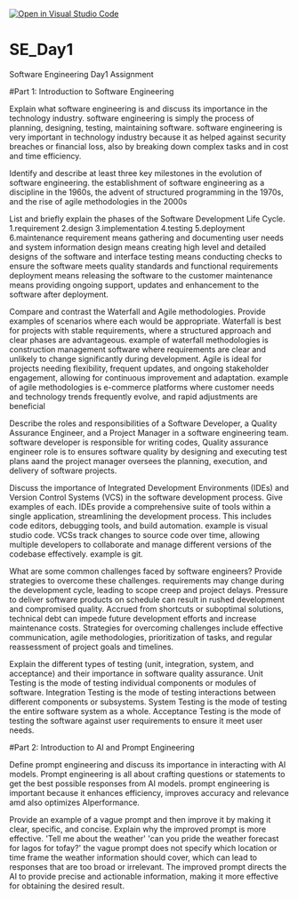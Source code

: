 [![Open in Visual Studio Code](https://classroom.github.com/assets/open-in-vscode-2e0aaae1b6195c2367325f4f02e2d04e9abb55f0b24a779b69b11b9e10269abc.svg)](https://classroom.github.com/online_ide?assignment_repo_id=15569162&assignment_repo_type=AssignmentRepo)
# SE_Day1
Software Engineering Day1 Assignment

#Part 1: Introduction to Software Engineering

Explain what software engineering is and discuss its importance in the technology industry.
software engineering is simply the process of planning, designing, testing, maintaining software.
software engineering is very important in technology industry because it as helped against security breaches or financial loss, also by breaking down complex tasks and in cost and time efficiency.

Identify and describe at least three key milestones in the evolution of software engineering.
the establishment of software engineering as a discipline in the 1960s, the advent of structured programming in the 1970s, and the rise of agile methodologies in the 2000s

List and briefly explain the phases of the Software Development Life Cycle.
1.requirement
2.design
3.implementation
4.testing
5.deployment
6.maintenance
requirement means gathering and documenting user needs and system information
design means creating high level and detailed designs of the software and interface
testing means conducting checks to ensure the software meets quality standards and functional requirements
deployment means releasing the software to the customer
maintenance means providing ongoing support, updates and enhancement to the software after deployment.

Compare and contrast the Waterfall and Agile methodologies. Provide examples of scenarios where each would be appropriate.
Waterfall is best for projects with stable requirements, where a structured approach and clear phases are advantageous. example of waterfall methodologies is construction management software where requirements are clear and unlikely to change significantly during development.
Agile is ideal for projects needing flexibility, frequent updates, and ongoing stakeholder engagement, allowing for continuous improvement and adaptation. example  of agile methodologies is e-commerce platforms where customer needs and technology trends frequently evolve, and rapid adjustments are beneficial

Describe the roles and responsibilities of a Software Developer, a Quality Assurance Engineer, and a Project Manager in a software engineering team.
software developer is responsible for writing codes, Quality assurance engineer role is to ensures software quality by designing and executing test plans aand the project manager oversees the planning, execution, and delivery of software projects.

Discuss the importance of Integrated Development Environments (IDEs) and Version Control Systems (VCS) in the software development process. Give examples of each.
IDEs provide a comprehensive suite of tools within a single application, streamlining the development process. This includes code editors, debugging tools, and build automation. example is visual studio code.
VCSs track changes to source code over time, allowing multiple developers to collaborate and manage different versions of the codebase effectively. example is git.

What are some common challenges faced by software engineers? Provide strategies to overcome these challenges.
requirements may change during the development cycle, leading to scope creep and project delays.
Pressure to deliver software products on schedule can result in rushed development and compromised quality.
Accrued from shortcuts or suboptimal solutions, technical debt can impede future development efforts and increase maintenance costs.
Strategies for overcoming challenges include effective communication, agile methodologies, prioritization of tasks, and regular reassessment of project goals and timelines.

Explain the different types of testing (unit, integration, system, and acceptance) and their importance in software quality assurance.
Unit Testing is the mode of testing individual components or modules of software.
Integration Testing is the mode of testing interactions between different components or subsystems.
System Testing is the mode of testing the entire software system as a whole.
Acceptance Testing is the mode of testing the software against user requirements to ensure it meet user needs.


#Part 2: Introduction to AI and Prompt Engineering


Define prompt engineering and discuss its importance in interacting with AI models.
Prompt engineering is all about crafting questions or statements to get the best possible responses from AI models.
prompt engineering is important because it enhances efficiency, improves accuracy and relevance amd also optimizes AIperformance.

Provide an example of a vague prompt and then improve it by making it clear, specific, and concise. Explain why the improved prompt is more effective.
'Tell me about the weather'
'can you pride the weather forecast for lagos for tofay?'
the vague prompt does not specify which location or time frame the weather information should cover, which can lead to responses that are too broad or irrelevant. The improved prompt directs the AI to provide precise and actionable information, making it more effective for obtaining the desired result.
